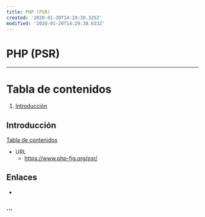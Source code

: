 ```yaml
---
title: PHP (PSR)
created: '2020-01-20T14:19:30.325Z'
modified: '2020-01-20T14:29:38.633Z'
---
```


# PHP (PSR)
--------------

[//]: # (version: 1.0)
[//]: # (author: Iván Rodríguez)
[//]: # (date: 2020-01-20)

# Tabla de contenidos
1. [Introducción](#introducción)



## Introducción

[Tabla de contenidos](#tabla-de-contenidos)

- URL
  - https://www.php-fig.org/psr/


## Enlaces

- 

### ...
